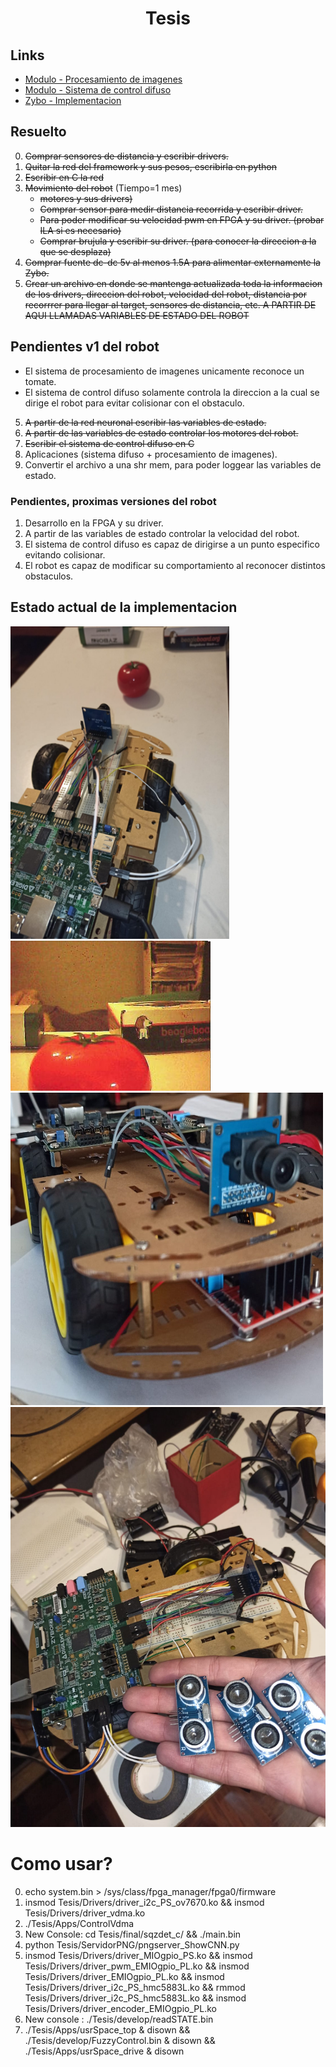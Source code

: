 <h1 align="center"> Tesis </h1> 

## Links

* [Modulo - Procesamiento de imagenes](https://github.com/Fuschetto97/Tesis/tree/main/pImagen)
* [Modulo - Sistema de control difuso](https://github.com/Fuschetto97/Tesis/tree/main/FuzzyControl)
* [Zybo - Implementacion](https://github.com/Fuschetto97/Tesis/tree/main/Petalinux_Projects)

## Resuelto

0) ~~Comprar sensores de distancia y escribir drivers.~~
1) ~~Quitar la red del framework y sus pesos, escribirla en python~~
2) ~~Escribir en C la red~~
3) ~~Movimiento del robot~~ (Tiempo=1 mes)
    * ~~motores y sus drivers)~~ 
    * ~~Comprar sensor para medir distancia recorrida y escribir driver.~~
    * ~~Para poder modificar su velocidad pwm en FPGA y su driver. (probar ILA si es necesario)~~
    * ~~Comprar brujula y escribir su driver. (para conocer la direccion a la que se desplaza)~~
4) ~~Comprar fuente dc-dc 5v al menos 1.5A para alimentar externamente la Zybo.~~
5) ~~Crear un archivo en donde se mantenga actualizada toda la informacion de los drivers, direccion del robot, velocidad del robot, distancia por recorrrer para llegar al target, sensores de distancia, etc. A PARTIR DE AQUI LLAMADAS VARIABLES DE ESTADO DEL ROBOT~~

## Pendientes v1 del robot

* El sistema de procesamiento de imagenes unicamente reconoce un tomate.
* El sistema de control difuso solamente controla la direccion a la cual se dirige el robot para evitar colisionar con el obstaculo.

5) ~~A partir de la red neuronal escribir las variables de estado.~~
6) ~~A partir de las variables de estado controlar los motores del robot.~~
7) ~~Escribir el sistema de control difuso en C~~
8) Aplicaciones (sistema difuso + procesamiento de imagenes).
9) Convertir el archivo a una shr mem, para poder loggear las variables de estado.

### Pendientes, proximas versiones del robot

1) Desarrollo en la FPGA y su driver.
2) A partir de las variables de estado controlar la velocidad del robot.
3) El sistema de control difuso es capaz de dirigirse a un punto especifico evitando colisionar.
4) El robot es capaz de modificar su comportamiento al reconocer distintos obstaculos.

## Estado actual de la implementacion

<img src=./imagenes/estado2.jpeg height=500 width=350 alt="Hardware" /> <img src=./imagenes/estado3.jpeg alt="Hardware" />
<img src=./imagenes/estado4.jpeg height=500 width=500 alt="Hardware" />
<img src=./imagenes/estado5.jpeg scale=0.5 alt="Hardware" />



# Como usar?

0) echo system.bin > /sys/class/fpga_manager/fpga0/firmware
1) insmod Tesis/Drivers/driver_i2c_PS_ov7670.ko && insmod Tesis/Drivers/driver_vdma.ko
2) ./Tesis/Apps/ControlVdma 
3) New Console: cd Tesis/final/sqzdet_c/ && ./main.bin 
4) python Tesis/ServidorPNG/pngserver_ShowCNN.py
5) insmod Tesis/Drivers/driver_MIOgpio_PS.ko && insmod Tesis/Drivers/driver_pwm_EMIOgpio_PL.ko && insmod Tesis/Drivers/driver_EMIOgpio_PL.ko && insmod Tesis/Drivers/driver_i2c_PS_hmc5883L.ko && rmmod Tesis/Drivers/driver_i2c_PS_hmc5883L.ko && insmod Tesis/Drivers/driver_encoder_EMIOgpio_PL.ko
7) New console : ./Tesis/develop/readSTATE.bin
6) ./Tesis/Apps/usrSpace_top & disown && ./Tesis/develop/FuzzyControl.bin & disown && ./Tesis/Apps/usrSpace_drive & disown